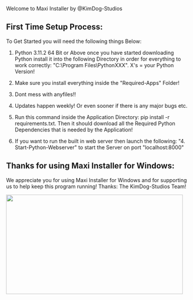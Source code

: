 Welcome to Maxi Installer by @KimDog-Studios
 ## First Time Setup Process:
To Get Started you will need the following things Below:
1. Python 3.11.2 64 Bit or Above once you have started downloading Python install it into the following Directory in order for everything to work correctly: "C:\Program Files\PythonXXX". X's = your Python Version!

2. Make sure you install everything inside the "Required-Apps" Folder!

3. Dont mess with anyfiles!!

4. Updates happen weekly! Or even sooner if there is any major bugs etc.

5. Run this command inside the Application Directory: pip install -r requirements.txt. Then it should download all the Required Python Dependencies that is needed by the Application!

6. If you want to run the built in web server then launch the following: "4. Start-Python-Webserver" to start the Server on port "localhost:8000" 

## Thanks for using Maxi Installer for Windows:
We appreciate you for using Maxi Installer for Windows and for supporting us to help keep this program running!
Thanks: The KimDog-Studios Team!

 <img src="https://i.imgur.com/xhVJFZX.gif" width="480" height="270" />
